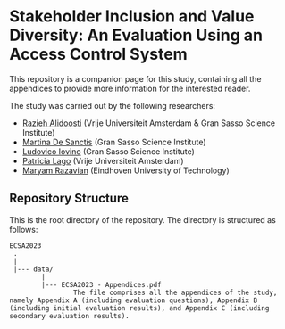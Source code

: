 # Stakeholder Inclusion and Value Diversity: An Evaluation Using an Access Control System
This repository is a companion page for this study, containing all the appendices to provide more information for the interested reader.



The study was carried out by the following researchers:
* [Razieh Alidoosti](mailto:razieh.alidoosti@gssi.it) (Vrije Universiteit Amsterdam & Gran Sasso Science Institute)
* [Martina De Sanctis](mailto:martina.desanctis@gssi.it) (Gran Sasso Science Institute)
* [Ludovico Iovino](mailto:ludovico.iovino@gssi.it) (Gran Sasso Science Institute)
* [Patricia Lago](mailto:p.lago@vu.nl) (Vrije Universiteit Amsterdam)
* [Maryam Razavian](mailto:M.Razavian@tue.nl) (Eindhoven University of Technology)
  



Repository Structure
---------------
This is the root directory of the repository. The directory is structured as follows:

    ECSA2023
     .
     |
     |--- data/
            |
            |--- ECSA2023 - Appendices.pdf
                    The file comprises all the appendices of the study, namely Appendix A (including evaluation questions), Appendix B (including initial evaluation results), and Appendix C (including secondary evaluation results).

     
